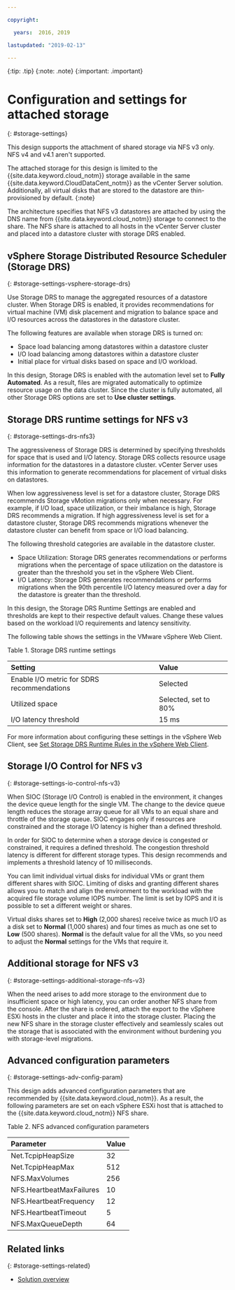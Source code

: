 ```yaml
---

copyright:

  years:  2016, 2019

lastupdated: "2019-02-13"

---
```


{:tip: .tip}
{:note: .note}
{:important: .important}

# Configuration and settings for attached storage
{: #storage-settings}

This design supports the attachment of shared storage via NFS v3 only. NFS v4 and v4.1 aren't supported.

The attached storage for this design is limited to the {{site.data.keyword.cloud_notm}} storage available in the same {{site.data.keyword.CloudDataCent_notm}} as the vCenter Server solution. Additionally, all virtual disks that are stored to the datastore are thin-provisioned by default.
{:note}

The architecture specifies that NFS v3 datastores are attached by using the DNS name from {{site.data.keyword.cloud_notm}} storage to connect to the share. The NFS share is attached to all hosts in the vCenter Server cluster and placed into a datastore cluster with storage DRS enabled.

## vSphere Storage Distributed Resource Scheduler (Storage DRS)
{: #storage-settings-vsphere-storage-drs}

Use Storage DRS to manage the aggregated resources of a datastore cluster. When Storage DRS is enabled, it provides recommendations for virtual machine (VM) disk placement and migration to balance space and I/O resources across the datastores in the datastore cluster.

The following features are available when storage DRS is turned on:
* Space load balancing among datastores within a datastore cluster
* I/O load balancing among datastores within a datastore cluster
* Initial place for virtual disks based on space and I/O workload.

In this design, Storage DRS is enabled with the automation level set to **Fully Automated**. As a result, files are migrated automatically to optimize resource usage on the data cluster. Since the cluster is fully automated, all other Storage DRS options are set to **Use cluster settings**.

## Storage DRS runtime settings for NFS v3
{: #storage-settings-drs-nfs3}

The aggressiveness of Storage DRS is determined by specifying thresholds for space that is used and I/O latency. Storage DRS collects resource usage information for the datastores in a datastore cluster. vCenter Server uses this information to generate recommendations for placement of virtual disks on datastores.

When low aggressiveness level is set for a datastore cluster, Storage DRS recommends Storage vMotion migrations only when necessary. For example, if I/O load, space utilization, or their imbalance is high, Storage DRS recommends a migration. If high aggressiveness level is set for a datastore cluster, Storage DRS recommends migrations whenever the datastore cluster can benefit from space or I/O load balancing.

The following threshold categories are available in the datastore cluster.

* Space Utilization: Storage DRS generates recommendations or performs migrations when the percentage of space utilization on the datastore is greater than the threshold you set in the vSphere Web Client.
* I/O Latency: Storage DRS generates recommendations or performs migrations when the 90th percentile I/O latency measured over a day for the datastore is greater than the threshold.

In this design, the Storage DRS Runtime Settings are enabled and thresholds are kept to their respective default values. Change these values based on the workload I/O requirements and latency sensitivity.

The following table shows the settings in the VMware vSphere Web Client.

Table 1. Storage DRS runtime settings

| Setting       | Value  |
|:--------------- |:------ |
| Enable I/O metric for SDRS recommendations | Selected |
| Utilized space | Selected, set to 80% |
| I/O latency threshold | 15 ms |

For more information about configuring these settings in the vSphere Web Client, see [Set Storage DRS Runtime Rules in the vSphere Web Client](https://docs.vmware.com/en/VMware-vSphere/5.5/com.vmware.vsphere.resmgmt.doc/GUID-AD2D13CE-539B-48C3-BBC9-E55A834874F0.html).

## Storage I/O Control for NFS v3
{: #storage-settings-io-control-nfs-v3}

When SIOC (Storage I/O Control) is enabled in the environment, it changes the device queue length for the single VM. The change to the device queue length reduces the storage array queue for all VMs to an equal share and throttle of the storage queue. SIOC engages only if resources are constrained and the storage I/O latency is higher than a defined threshold.

In order for SIOC to determine when a storage device is congested or constrained, it requires a defined threshold. The congestion threshold latency is different for different storage types. This design recommends and implements a threshold latency of 10 milliseconds.

You can limit individual virtual disks for individual VMs or grant them different shares with SIOC. Limiting of disks and granting different shares allows you to match and align the environment to the workload with the acquired file storage volume IOPS number. The limit is set by IOPS and it is possible to set a different weight or shares.

Virtual disks shares set to **High** (2,000 shares) receive twice as much I/O as a disk set to **Normal** (1,000 shares) and four times as much as one set to **Low** (500 shares). **Normal** is the default value for all the VMs, so you need to adjust the **Normal** settings for the VMs that require it.

## Additional storage for NFS v3
{: #storage-settings-additional-storage-nfs-v3}

When the need arises to add more storage to the environment due to insufficient space or high latency, you can order another NFS share from the console. After the share is ordered, attach the export to the vSphere ESXi hosts in the cluster and place it into the storage cluster. Placing the new NFS share in the storage cluster effectively and seamlessly scales out the storage that is associated with the environment without burdening you with storage-level migrations.

## Advanced configuration parameters
{: #storage-settings-adv-config-param}

This design adds advanced configuration parameters that are recommended by {{site.data.keyword.cloud_notm}}. As a result, the following parameters are set on each vSphere ESXi host that is attached to the {{site.data.keyword.cloud_notm}} NFS share.

Table 2. NFS advanced configuration parameters

| Parameter       | Value  |
|:--------------- |:------ |
| Net.TcpipHeapSize | 32 |
| Net.TcpipHeapMax | 512 |
| NFS.MaxVolumes | 256 |
| NFS.HeartbeatMaxFailures | 10 |
| NFS.HeartbeatFrequency  | 12 |
| NFS.HeartbeatTimeout | 5 |
| NFS.MaxQueueDepth | 64 |

## Related links
{: #storage-settings-related}

* [Solution overview](/docs/services/vmwaresolutions/archiref/solution?topic=vmware-solutions-solution_overview)
